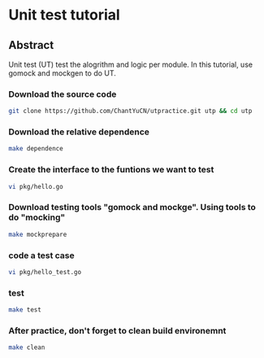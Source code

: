 # Unit test tutorial

## Abstract 

Unit test (UT) test the alogrithm and logic per module. In this tutorial, use gomock and mockgen to do UT.


### Download the source code

```bash
git clone https://github.com/ChantYuCN/utpractice.git utp && cd utp
```
### Download the relative dependence

```bash
make dependence
```

### Create the interface to the funtions we want to test

```bash
vi pkg/hello.go
```

### Download testing tools "gomock and mockge". Using tools to do "mocking"

```bash
make mockprepare
```

### code a test case

```bash
vi pkg/hello_test.go
```

### test

```bash
make test
```

### After practice, don't forget to clean build environemnt

```bash
make clean
```

